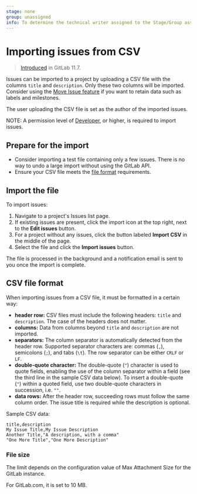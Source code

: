 ```yaml
---
stage: none
group: unassigned
info: To determine the technical writer assigned to the Stage/Group associated with this page, see https://about.gitlab.com/handbook/engineering/ux/technical-writing/#assignments
---
```


# Importing issues from CSV

> [Introduced](https://gitlab.com/gitlab-org/gitlab-foss/-/merge_requests/23532) in GitLab 11.7.

Issues can be imported to a project by uploading a CSV file with the columns
`title` and `description`. Only these two columns will be imported. Consider
using the [Move Issue feature](./managing_issues.md#moving-issues) if you want
 to retain data such as labels and milestones.


The user uploading the CSV file is set as the author of the imported issues.

NOTE:
A permission level of [Developer](../../permissions.md), or higher, is required
to import issues.

## Prepare for the import

- Consider importing a test file containing only a few issues. There is no way to undo a large import without using the GitLab API.
- Ensure your CSV file meets the [file format](#csv-file-format) requirements.

## Import the file

To import issues:

1. Navigate to a project's Issues list page.
1. If existing issues are present, click the import icon at the top right, next to the **Edit issues** button.
1. For a project without any issues, click the button labeled **Import CSV** in the middle of the page.
1. Select the file and click the **Import issues** button.

The file is processed in the background and a notification email is sent
to you once the import is complete.

## CSV file format

When importing issues from a CSV file, it must be formatted in a certain way:

- **header row:** CSV files must include the following headers:
`title` and `description`. The case of the headers does not matter.
- **columns:** Data from columns beyond `title` and `description` are not imported.
- **separators:** The column separator is automatically detected from the header row.
  Supported separator characters are: commas (`,`), semicolons (`;`), and tabs (`\t`).
  The row separator can be either `CRLF` or `LF`.
- **double-quote character:** The double-quote (`"`) character is used to quote fields,
  enabling the use of the column separator within a field (see the third line in the
  sample CSV data below). To insert a double-quote (`"`) within a quoted
  field, use two double-quote characters in succession, i.e. `""`.
- **data rows:** After the header row, succeeding rows must follow the same column
  order. The issue title is required while the description is optional.

Sample CSV data:

```csv
title,description
My Issue Title,My Issue Description
Another Title,"A description, with a comma"
"One More Title","One More Description"
```

### File size

The limit depends on the configuration value of Max Attachment Size for the GitLab instance.

For GitLab.com, it is set to 10 MB.
